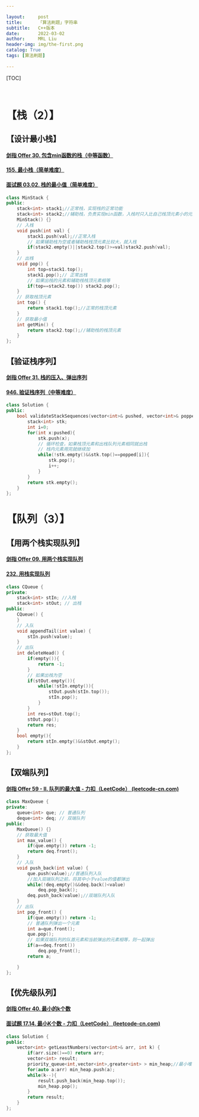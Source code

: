 ```yaml
---

layout:     post
title:      「算法刷题」字符串
subtitle:   C++版本
date:       2022-03-02
author:     MRL Liu
header-img: img/the-first.png
catalog: True
tags: [算法刷题]
   
---
```


[TOC]

​      

# 【栈（2）】

## 【设计最小栈】

#### [剑指 Offer 30. 包含min函数的栈（中等函数）](https://leetcode-cn.com/problems/bao-han-minhan-shu-de-zhan-lcof/)

#### [155. 最小栈（简单难度）](https://leetcode-cn.com/problems/min-stack/)

#### [面试题 03.02. 栈的最小值（简单难度）](https://leetcode-cn.com/problems/min-stack-lcci/)

```c++
class MinStack {
public:
    stack<int> stack1;//正常栈，实现栈的正常功能
    stack<int> stack2;//辅助栈，负责实现min函数，入栈时只入比自己栈顶元素小的元素，出栈时和当前元素相等就出栈
    MinStack() {}
    // 入栈
    void push(int val) {
        stack1.push(val);//正常入栈
        // 如果辅助栈为空或者辅助栈栈顶元素比较大，就入栈
        if(stack2.empty()||stack2.top()>=val)stack2.push(val);
    }
    // 出栈
    void pop() {
        int top=stack1.top();
        stack1.pop();// 正常出栈
        // 如果出栈的元素和辅助栈栈顶元素相等
        if(top==stack2.top()) stack2.pop();
    }
    // 获取栈顶元素
    int top() {
        return stack1.top();//正常的栈顶元素
    }
    // 获取最小值
    int getMin() {
        return stack2.top();//辅助栈的栈顶元素
    }
};

```

## 【验证栈序列】

#### [剑指 Offer 31. 栈的压入、弹出序列](https://leetcode-cn.com/problems/zhan-de-ya-ru-dan-chu-xu-lie-lcof/)

#### [946. 验证栈序列（中等难度）](https://leetcode-cn.com/problems/validate-stack-sequences/)

```c++
class Solution {
public:
    bool validateStackSequences(vector<int>& pushed, vector<int>& popped) {
        stack<int> stk;
        int i=0;
        for(int x:pushed){
            stk.push(x);
            // 循环检查，如果栈顶元素和出栈队列元素相同就出栈
            // 栈内元素用完就继续加
            while(!stk.empty()&&stk.top()==popped[i]){
                stk.pop();
                i++;
            }
        }
        return stk.empty();
    }
};
```

# 【队列（3）】

## 【用两个栈实现队列】

#### [剑指 Offer 09. 用两个栈实现队列](https://leetcode-cn.com/problems/yong-liang-ge-zhan-shi-xian-dui-lie-lcof/)

#### [232. 用栈实现队列](https://leetcode-cn.com/problems/implement-queue-using-stacks/)

```C++
class CQueue {
private:
    stack<int> stIn; //入栈
    stack<int> stOut; // 出栈
public:
    CQueue() {
    }
    // 入队
    void appendTail(int value) {
        stIn.push(value);
    }
    // 出队
    int deleteHead() {
        if(empty()){
            return -1;
        }
        // 如果出栈为空
        if(stOut.empty()){
            while(!stIn.empty()){
                stOut.push(stIn.top());
                stIn.pop();
            }
        }
        int res=stOut.top();
        stOut.pop();
        return res;
    }
    bool empty(){
        return stIn.empty()&&stOut.empty();
    }
};
```

## 【双端队列】

#### [剑指 Offer 59 - II. 队列的最大值 - 力扣（LeetCode） (leetcode-cn.com)](https://leetcode-cn.com/problems/dui-lie-de-zui-da-zhi-lcof/)

```c++
class MaxQueue {
private:
    queue<int> que; // 普通队列
    deque<int> deq; // 双端队列
public:
    MaxQueue() {}
    // 获取最大值
    int max_value() {
        if(que.empty()) return -1;
        return deq.front();
    }
    // 入队
    void push_back(int value) {
        que.push(value);//普通队列入队
        //加入双端队列之前，将其中小于value的值都弹出
        while(!deq.empty()&&deq.back()<value)
            deq.pop_back();
        deq.push_back(value);//双端队列入队
    }
    // 出队
    int pop_front() {
        if(que.empty()) return -1;
        // 普通队列弹出一个元素
        int a=que.front();
        que.pop();
        // 如果双端队列的队首元素和当前弹出的元素相等，则一起弹出
        if(a==deq.front())
            deq.pop_front();
        return a;

    }
};
```

## 【优先级队列】

#### [剑指 Offer 40. 最小的k个数](https://leetcode-cn.com/problems/zui-xiao-de-kge-shu-lcof/)

#### [面试题 17.14. 最小K个数 - 力扣（LeetCode） (leetcode-cn.com)](https://leetcode-cn.com/problems/smallest-k-lcci/)

```C++
class Solution {
public:
    vector<int> getLeastNumbers(vector<int>& arr, int k) {
        if(arr.size()==0) return arr;
        vector<int> result;
        priority_queue<int,vector<int>,greater<int> > min_heap;//最小堆
        for(auto a:arr) min_heap.push(a);
        while(k--){
            result.push_back(min_heap.top());
            min_heap.pop();
        }
        return result;
    }
};
```

